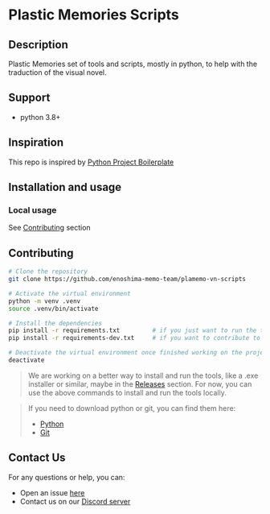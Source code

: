 # Plastic Memories Scripts

## Description

Plastic Memories set of tools and scripts, mostly in python, to help with the traduction of the visual novel.


## Support

- python 3.8+


## Inspiration

This repo is inspired by [Python Project Boilerplate](https://github.com/keathmilligan/python-boilerplate)


## Installation and usage

### Local usage

See [Contributing](#contributing) section


## Contributing

``` bash
# Clone the repository
git clone https://github.com/enoshima-memo-team/plamemo-vn-scripts

# Activate the virtual environment
python -m venv .venv
source .venv/bin/activate

# Install the dependencies
pip install -r requirements.txt         # if you just want to run the tools
pip install -r requirements-dev.txt     # if you want to contribute to the project

# Deactivate the virtual environment once finished working on the project
deactivate
```

> We are working on a better way to install and run the tools, like a .exe installer or similar, maybe in the [Releases](https://github.com/enoshima-memo-team/plamemo-vn-scripts/releases) section. For now, you can use the above commands to install and run the tools locally. 

> If you need to download python or git, you can find them here:
> - [Python](https://www.python.org/downloads/)
> - [Git](https://git-scm.com/downloads)

## Contact Us

For any questions or help, you can:
- Open an issue [here](https://github.com/enoshima-memo-team/plamemo-vn-scripts/issues)
- Contact us on our [Discord server](https://discord.gg/Tz9maCVMWQ)